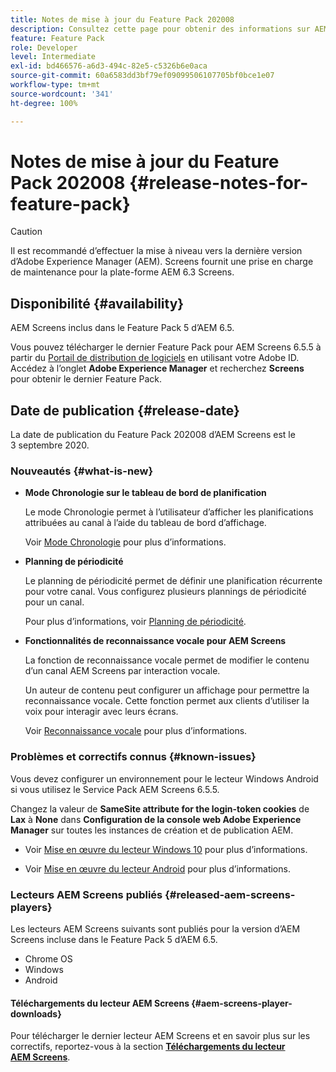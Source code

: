 ```yaml
---
title: Notes de mise à jour du Feature Pack 202008
description: Consultez cette page pour obtenir des informations sur AEM Screens Feature Pack 202008, publié le 3 septembre 2020.
feature: Feature Pack
role: Developer
level: Intermediate
exl-id: bd466576-a6d3-494c-82e5-c5326b6e0aca
source-git-commit: 60a6583dd3bf79ef09099506107705bf0bce1e07
workflow-type: tm+mt
source-wordcount: '341'
ht-degree: 100%

---
```


# Notes de mise à jour du Feature Pack 202008 {#release-notes-for-feature-pack}

>[!CAUTION]
>
>Il est recommandé d’effectuer la mise à niveau vers la dernière version d’Adobe Experience Manager (AEM). Screens fournit une prise en charge de maintenance pour la plate-forme AEM 6.3 Screens.

## Disponibilité {#availability}

AEM Screens inclus dans le Feature Pack 5 d’AEM 6.5.

Vous pouvez télécharger le dernier Feature Pack pour AEM Screens 6.5.5 à partir du [Portail de distribution de logiciels](https://experience.adobe.com/#/downloads/content/software-distribution/en/aem.html) en utilisant votre Adobe ID. Accédez à l’onglet **Adobe Experience Manager** et recherchez **Screens** pour obtenir le dernier Feature Pack.

## Date de publication {#release-date}

La date de publication du Feature Pack 202008 d’AEM Screens est le 3 septembre 2020.

### Nouveautés {#what-is-new}

* **Mode Chronologie sur le tableau de bord de planification**

   Le mode Chronologie permet à l’utilisateur d’afficher les planifications attribuées au canal à l’aide du tableau de bord d’affichage.

   Voir [Mode Chronologie](/help/user-guide/channel-assignment-latest-fp.md#timeline-view) pour plus d’informations.

* **Planning de périodicité**

   Le planning de périodicité permet de définir une planification récurrente pour votre canal. Vous configurez plusieurs plannings de périodicité pour un canal.

   Pour plus d’informations, voir [Planning de périodicité](/help/user-guide/channel-assignment-latest-fp.md#recurrence-schedule).

* **Fonctionnalités de reconnaissance vocale pour AEM Screens**

   La fonction de reconnaissance vocale permet de modifier le contenu d’un canal AEM Screens par interaction vocale.

   Un auteur de contenu peut configurer un affichage pour permettre la reconnaissance vocale. Cette fonction permet aux clients d’utiliser la voix pour interagir avec leurs écrans.

   Voir [Reconnaissance vocale](voice-recognition.md) pour plus d’informations.

### Problèmes et correctifs connus {#known-issues}

Vous devez configurer un environnement pour le lecteur Windows Android si vous utilisez le Service Pack AEM Screens 6.5.5.

Changez la valeur de **SameSite attribute for the login-token cookies** de **Lax** à **None** dans **Configuration de la console web Adobe
Experience Manager** sur toutes les instances de création et de publication AEM.

* Voir [Mise en œuvre du lecteur Windows 10](implementing-windows-player.md#fp-environment-setup) pour plus d’informations.

* Voir [Mise en œuvre du lecteur Android](implementing-android-player.md#fp-environment-setup) pour plus d’informations.

### Lecteurs AEM Screens publiés {#released-aem-screens-players}

Les lecteurs AEM Screens suivants sont publiés pour la version d’AEM Screens incluse dans le Feature Pack 5 d’AEM 6.5.

* Chrome OS
* Windows
* Android

#### Téléchargements du lecteur AEM Screens {#aem-screens-player-downloads}

Pour télécharger le dernier lecteur AEM Screens et en savoir plus sur les correctifs, reportez-vous à la section **[Téléchargements du lecteur AEM Screens](https://download.macromedia.com/screens/index.html)**.
